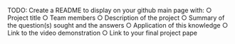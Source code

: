 TODO: Create a README to display on your github main page with:
○ Project title
○ Team members
○ Description of the project
○ Summary of the question(s) sought and the answers
○ Application of this knowledge
○ Link to the video demonstration
○ Link to your final project pape
